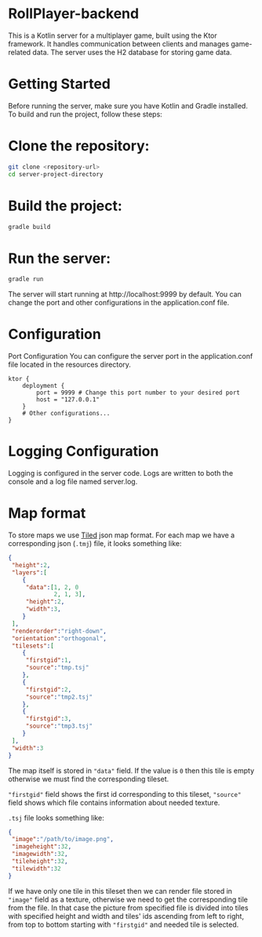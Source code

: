 # RollPlayer-backend

This is a Kotlin server for a multiplayer game, built using the Ktor framework. It handles communication between clients and manages game-related data. The server uses the H2 database for storing game data.

# Getting Started
Before running the server, make sure you have Kotlin and Gradle installed. To build and run the project, follow these steps:

# Clone the repository:
```bash
git clone <repository-url>
cd server-project-directory
```

# Build the project:
```bash
gradle build
```

# Run the server:
```bash
gradle run
```
The server will start running at http://localhost:9999 by default. You can change the port and other configurations in the application.conf file.

# Configuration
Port Configuration
You can configure the server port in the application.conf file located in the resources directory.

```properties
ktor {
    deployment {
        port = 9999 # Change this port number to your desired port
        host = "127.0.0.1"
    }
    # Other configurations...
}
```

# Logging Configuration
Logging is configured in the server code. Logs are written to both the console and a log file named server.log.

# Map format
To store maps we use [Tiled](https://doc.mapeditor.org/en/stable/reference/json-map-format/) json map format. For each map we have a corresponding json (`.tmj`) file, it looks something like:

```json
{
 "height":2,
 "layers":[
    {
     "data":[1, 2, 0
             2, 1, 3],
     "height":2,
     "width":3,
    }   
 ],
 "renderorder":"right-down",
 "orientation":"orthogonal",
 "tilesets":[
    {
     "firstgid":1,
     "source":"tmp.tsj"
    },
    {
     "firstgid":2,
     "source":"tmp2.tsj"
    },
    {
     "firstgid":3,
     "source":"tmp3.tsj"
    }
 ],
 "width":3
}
```

The map itself is stored in `"data"` field. If the value is `0` then this tile is empty otherwise we must find the corresponding tileset. 

`"firstgid"` field shows the first id corresponding to this tileset, `"source"` field shows which file contains information about needed texture.

`.tsj` file looks something like: 

```json
{
 "image":"/path/to/image.png",
 "imageheight":32,
 "imagewidth":32,
 "tileheight":32,
 "tilewidth":32
}
```

If we have only one tile in this tileset then we can render file stored in `"image"` field as a texture, otherwise we need to get the corresponding tile from the file. In that case the picture from specified file is divided into tiles with specified height and width and tiles' ids ascending from left to right, from top to bottom starting with `"firstgid"` and needed tile is selected.
